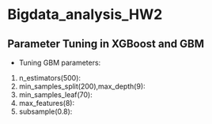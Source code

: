 # Bigdata_analysis_HW2
## Parameter Tuning in XGBoost and GBM

* Tuning GBM parameters: <br> 
1. n_estimators(500):
2. min_samples_split(200),max_depth(9):
3. min_samples_leaf(70): 
4. max_features(8):
5. subsample(0.8):
